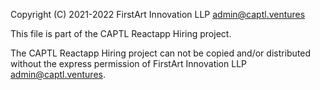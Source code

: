 Copyright (C) 2021-2022 FirstArt Innovation LLP admin@captl.ventures 

This file is part of the CAPTL Reactapp Hiring project.

The CAPTL Reactapp Hiring project can not be copied and/or distributed without the express
permission of FirstArt Innovation LLP admin@captl.ventures.